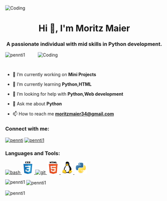 <img align="center" alt="Coding" width="400" src="https://gifdb.com/images/high/coding-animated-laptop-flow-stream-ja04010rm5o68zfk.gif">




<h1 align="center">Hi 👋, I'm Moritz Maier</h1>
<h3 align="center">A passionate individual with mid skills in Python development.</h3>
<img align="right" alt="Coding" width="400" src="https://cdn.dribbble.com/users/330915/screenshots/3587000/media/cf9c914d04e017ab821bab2ee0bb87cb.gif">


<p align="left"> <img src="https://komarev.com/ghpvc/?username=pennti1&label=Profile%20views&color=0e75b6&style=flat" alt="pennti1" /> </p>

<p align="left"> <a href="https://twitter.com/" target="blank"><img src="https://img.shields.io/twitter/follow/?logo=twitter&style=for-the-badge" alt="" /></a> </p>

- 🔭 I’m currently working on **Mini Projects**

- 🌱 I’m currently learning **Python,HTML**

- 🤝 I’m looking for help with **Python,Web development**

- 💬 Ask me about **Python**

- 📫 How to reach me **moritzmaier34@gmail.com**

<h3 align="left">Connect with me:</h3>
<p align="left">
<a href="https://linkedin.com/in/pennti" target="blank"><img align="center" src="https://raw.githubusercontent.com/rahuldkjain/github-profile-readme-generator/master/src/images/icons/Social/linked-in-alt.svg" alt="pennti" height="30" width="40" /></a>
<a href=https://www.youtube.com/@pennti/featured" target="blank"><img align="center" src="https://raw.githubusercontent.com/rahuldkjain/github-profile-readme-generator/master/src/images/icons/Social/youtube.svg" alt="pennti1" height="30" width="40" /></a>
</p>

<h3 align="left">Languages and Tools:</h3>
<p align="left"> <a href="https://www.gnu.org/software/bash/" target="_blank" rel="noreferrer"> <img src="https://www.vectorlogo.zone/logos/gnu_bash/gnu_bash-icon.svg" alt="bash" width="40" height="40"/> </a> <a href="https://www.w3schools.com/css/" target="_blank" rel="noreferrer"> <img src="https://raw.githubusercontent.com/devicons/devicon/master/icons/css3/css3-original-wordmark.svg" alt="css3" width="40" height="40"/> </a> <a href="https://git-scm.com/" target="_blank" rel="noreferrer"> <img src="https://www.vectorlogo.zone/logos/git-scm/git-scm-icon.svg" alt="git" width="40" height="40"/> </a> <a href="https://www.w3.org/html/" target="_blank" rel="noreferrer"> <img src="https://raw.githubusercontent.com/devicons/devicon/master/icons/html5/html5-original-wordmark.svg" alt="html5" width="40" height="40"/> </a> <a href="https://www.linux.org/" target="_blank" rel="noreferrer"> <img src="https://raw.githubusercontent.com/devicons/devicon/master/icons/linux/linux-original.svg" alt="linux" width="40" height="40"/> </a> <a href="https://www.python.org" target="_blank" rel="noreferrer"> <img src="https://raw.githubusercontent.com/devicons/devicon/master/icons/python/python-original.svg" alt="python" width="40" height="40"/> </a> </p>

<p><img align="left" src="https://github-readme-stats.vercel.app/api/top-langs?username=pennti1&show_icons=true&locale=en&layout=compact" alt="pennti1" /></p>

<p>&nbsp;<img align="center" src="https://github-readme-stats.vercel.app/api?username=pennti1&show_icons=true&locale=en" alt="pennti1" /></p>

<p><img align="center" src="https://github-readme-streak-stats.herokuapp.com/?user=pennti1&" alt="pennti1" /></p>
